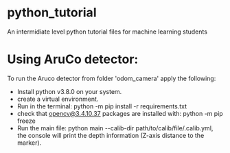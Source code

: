 # python_tutorial
An intermidiate level python tutorial files for machine learning students
# Using AruCo detector:
To run the Aruco detector from folder 'odom_camera' apply the following:
- Install python v3.8.0 on your system.
- create a virtual environment.
- Run in the terminal: python -m pip install -r requirements.txt
- check that opencv@3.4.10.37 packages are installed with: python -m pip freeze
- Run the main file: python main --calib-dir path/to/calib/file/.calib.yml, the console will print the depth information (Z-axis distance to the marker).
